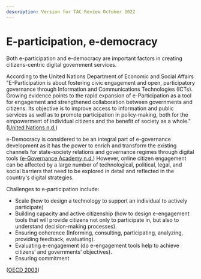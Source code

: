 ```yaml
---
description: Version for TAC Review October 2022
---
```


# E-participation, e-democracy

Both e-participation and e-democracy are important factors in creating citizens-centric digital government services. &#x20;

According to the United Nations Department of Economic and Social Affairs "E-Participation is about fostering civic engagement and open, participatory governance through Information and Communications Technologies (ICTs). Growing evidence points to the rapid expansion of e-Participation as a tool for engagement and strengthened collaboration between governments and citizens. Its objective is to improve access to information and public services as well as to promote participation in policy-making, both for the empowerment of individual citizens and the benefit of society as a whole." ([United Nations n.d.](https://publicadministration.un.org/en/eparticipation))&#x20;

e-Democracy is considered to be an integral part of e-governance development as it has the power to enrich and transform the existing channels for state-society relations and governance regimes through digital tools ([e-Governance Academy n.d.](https://ega.ee/e-democracy/)) However, online citizen engagement can be affected by a large number of technological, political, legal, and social barriers that need to be explored in detail and reflected in the country's digital strategies.

Challenges to e-participation include:&#x20;

* Scale (how to design a technology to support an individual to actively participate)&#x20;
* Building capacity and active citizenship (how to design e-engagement tools that will provide citizens not only to participate in, but also to understand decision-making processes).&#x20;
* Ensuring coherence (Informing, consulting, participating, analyzing, providing feedback, evaluating).&#x20;
* Evaluating e-engagement (do e-engagement tools help to achieve citizens’ and governments’ objectives).&#x20;
* Ensuring commitment&#x20;

([OECD 2003](https://www.oecd.org/gov/digital-government/35176328.pdf))&#x20;
